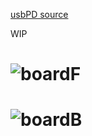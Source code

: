 [usbPD source](https://github.com/Mr-Bossman/usbPB-ThinkPad)

WIP

# ![boardF](/images/usbf.jpg)
# ![boardB](/images/usbb.jpg)
